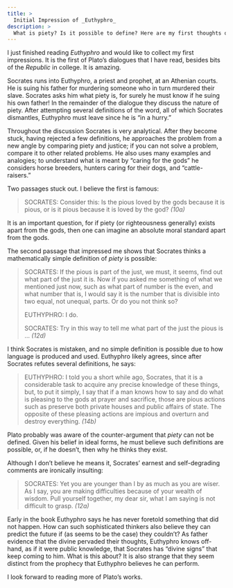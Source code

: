 ```yaml
---
title: >
  Initial Impression of _Euthyphro_
description: >
  What is piety? Is it possible to define? Here are my first thoughts on the first of Plato’s dialogues I have read.
---
```


I just finished reading _Euthyphro_ and would like to collect my first impressions. It is the first of Plato’s dialogues that I have read, besides bits of the _Republic_ in college.  It is amazing.

Socrates runs into Euthyphro, a priest and prophet, at an Athenian courts. He is suing his father for murdering someone who in turn murdered their slave. Socrates asks him what piety is, for surely he must know if he suing his own father! In the remainder of the dialogue they discuss the nature of piety. After attempting several definitions of the word, all of which Socrates dismantles, Euthyphro must leave since he is “in a hurry.”

Throughout the discussion Socrates is very analytical. After they become stuck, having rejected a few definitions, he approaches the problem from a new angle by comparing piety and justice; if you can not solve a problem, compare it to other related problems. He also uses many examples and analogies; to understand what is meant by “caring for the gods” he considers horse breeders, hunters caring for their dogs, and “cattle-raisers.”

Two passages stuck out. I believe the first is famous:

<blockquote class="prose">
<p>SOCRATES: Consider this: Is the pious loved by the gods because it is pious, or is it pious because it is loved by the god? <cite>(10a)</cite></p>
</blockquote>

It is an important question, for if piety (or righteousness generally) exists apart from the gods, then one can imagine an absolute moral standard apart from the gods.

The second passage that impressed me shows that Socrates thinks a mathematically simple definition of _piety_ is possible:

<blockquote class="prose">
<p>SOCRATES: If the pious is part of the just, we must, it seems, find out what part of the just it is. Now if you asked me something of what we mentioned just now, such as what part of number is the even, and what number that is, I would say it is the number that is divisible into two equal, not unequal, parts. Or do you not think so?</p>
<p>EUTHYPHRO: I do.</p>
<p>SOCRATES: Try in this way to tell me what part of the just the pious is … <cite>(12d)</cite></p>
</blockquote>

I think Socrates is mistaken, and no simple definition is possible due to how language is produced and used. Euthyphro likely agrees, since after Socrates refutes several definitions, he says:

<blockquote class="prose">
<p>EUTHYPHRO: I told you a short while ago, Socrates, that it is a considerable task to acquire any precise knowledge of these things, but, to put it simply, I say that if a man knows how to say and do what is pleasing to the gods at prayer and sacrifice, those are pious actions such as preserve both private houses and public affairs of state. The opposite of these pleasing actions are impious and overturn and destroy everything. <cite>(14b)</cite></p>
</blockquote>

Plato probably was aware of the counter-argument that _piety_ can not be defined. Given his belief in ideal forms, he must believe such definitions are possible, or, if he doesn’t, then why he thinks they exist.

Although I don’t believe he means it, Socrates’ earnest and self-degrading comments are ironically insulting:

<blockquote class="prose">
<p>SOCRATES: Yet you are younger than I by as much as you are wiser. As I say, you are making difficulties because of your wealth of wisdom. Pull yourself together, my dear sir, what I am saying is not difficult to grasp. <cite>(12a)</cite></p>
</blockquote>

Early in the book Euthyphro says he has never foretold something that did not happen. How can such sophisticated thinkers also believe they can predict the future if (as seems to be the case) they couldn’t? As father evidence that the divine pervaded their thoughts, Euthyphro knows off-hand, as if it were public knowledge, that Socrates has “divine signs” that keep coming to him. What is this about? It is also strange that they seem distinct from the prophecy that Euthyphro believes he can perform.

I look forward to reading more of Plato’s works.
